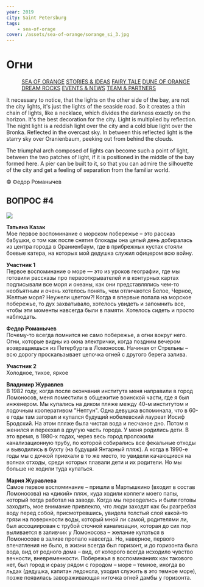 ```yaml
---
year: 2019
city: Saint Petersburg
tags:
    - sea-of-orage
cover: /assets/sea-of-orange/sorange_si_3.jpg
---
```


# Огни

<Menu>
<a href="/sea-of-orange">SEA OF ORANGE</a>
<a href="/sea-of-orange/stories-and-ideas">STORIES & IDEAS</a>
<a href="/sea-of-orange/fairytale">FAIRY TALE</a>
<a href="/sea-of-orange/dune-of-orange">DUNE OF ORANGE</a>
<a href="/sea-of-orange/dreamrocks">DREAM ROCKS</a>
<a href="/sea-of-orange/events-and-news">EVENTS & NEWS</a>
<a href="/sea-of-orange/team-and-partners">TEAM & PARTNERS</a>
</Menu>

It necessary to notice, that the lights on the other side of the bay, are not the city lights, it's just the lights of the seaside road. So it creates a thin chain of lights, like a necklace, which divides the darkness exactly on the horizon. It's the best decoration for the city. Light is multiplied by reflection. The night light is a reddish light over the city and a cold blue light over the Bronka. Reflected in the overcast sky. In between this reflected light is the starry sky over Oranienbaum, peeking out from behind the clouds.

The triumphal arch composed of lights can become such a point of light, between the two patches of light, if it is positioned in the middle of the bay formed here. A pier can be built to it, so that you can admire the silhouette of the city and get a feeling of separation from the familiar world.

© Федор Романычев


## ВОПРОС #4

![](/assets/sea-of-orange/questions_8.jpg)

**Татьяна Казак**<br/>
Мое первое воспоминание о морском побережье – это рассказ бабушки, о том как после снятия блокады она целый день добиралась из центра города в Ораниенбаум, где в прибрежных кустах стояли боевые катера, на которых мой дедушка служил офицером всю войну.

**Участник 1**<br/>
Первое воспоминание о море — это из уроков географии, где мы готовили рассказы про первооткрывателей и в контурных картах подписывали все моря и океаны, как они представлялись чем-то необъятным и очень хотелось понять, чем отличаются Белое, Черное, Желтые моря? Неужели цветом?! Когда я впервые попала на морское побережье, то дух захватывало, хотелось увидеть и запомнить все, чтобы эти моменты навсегда были в памяти. Хотелось сидеть и просто наблюдать.

**Федор Романычев**<br/>
Почему-то всегда помнится не само побережье, а огни вокруг него. Огни, которые видны из окна электрички, когда поздним вечером возвращаешься из Петербурга в Ломоносов. Начиная от Стрельны – всю дорогу проскальзывает цепочка огней с другого берега залива.

**Участник 2**<br/>
Холодное, тихое, яркое

**Владимир Журавлев**<br/>
В 1982 году, когда после окончания института меня направили в город Ломоносов, меня поместили в общежитие воинской части, где я был инженером. Мы купались на диком пляже между 40-м институтом и лодочным кооперативом "Нептун". Одна девушка вспоминала, что в 60-е годы там загорал и купался будущий нобелевский лауреат Иосиф Бродский. На этом пляже была чистая вода и песчаное дно. Потом я женился и переехал в другую часть города. У меня родились дети. В это время, в 1980-х годах, через весь город проложили канализационную трубу, по которой собирались все фекальные отходы и выводились в бухту (на будущий Янтарный пляж). А когда в 1990-е годы мы с дочкой приехали в то же место, то увидели качающиеся на волнах отходы, среди которых плавали дети и их родители. Но мы больше не ходили туда купаться.

**Мария Журавлева**<br/>
Самое первое воспоминание – пришли в Мартышкино (входит в состав Ломоносова) на «дикий» пляж, куда ходили коллеги моего папы, который тогда работал на заводе. Когда мы переоделись и были готовы заходить, мое внимание привлекло, что люди заходят как бы разгребая воду перед собой, присмотревшись, увидела толстый слой какой-то грязи на поверхности воды, который мной ли самой, родителями ли, был ассоциирован с трубой сточной канализации, которая до сих пор выливается в заливчик у Ломоносова – желание купаться в Ломоносове в заливе пропало навсегда. Но, наверное, первого впечатления не было, в жизни всегда был горизонт, и до горизонта была вода, вид от родного дома – вид, от которого всегда исходило чувство вечности, вневременности. Побережья в воспоминаниях как такового нет, был город и сразу рядом с городом – море – темное, иногда во льдах (дедушка, капитан ледокола, уходил служить в это темное море), позже появилась завораживающая ниточка огней дамбы у горизонта.
